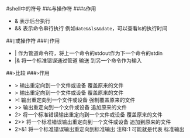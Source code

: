 #shell中的符号
##`&`与操作符
###`&`作用
- & 表示后台执行
- && 表示命令串行执行 例如`date&&ls&&date`，可以查看ls的执行时间

##`|`或操作符
###`|`作用
- | 作为管道命令符，将上一个命令的stdout作为下一个命令的stdin
- |&              将一个标准错误通过管道 输送 到另一个命令作为输入



##`>`比较
###`>`作用
- \> 输出重定向到一个文件或设备 覆盖原来的文件
- \>               输出重定向到一个文件或设备 覆盖原来的文件
- \>!           输出重定向到一个文件或设备 强制覆盖原来的文件
- \>>             输出重定向到一个文件或设备 追加原来的文件
- 2>             将一个标准错误输出重定向到一个文件或设备 覆盖原来的文件 
- 2>>           将一个标准错误输出重定向到一个文件或设备 追加到原来的文件
- 2>&1         将一个标准错误输出重定向到标准输出 注释:1 可能就是代表 标准输出

